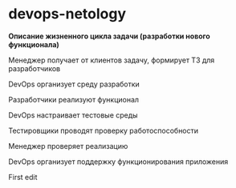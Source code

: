 # devops-netology
**Описание жизненного цикла задачи (разработки нового функционала)**

Менеджер получает от клиентов задачу, формирует ТЗ для разработчиков

DevOps организует среду разработки

Разработчики реализуют функционал

DevOps настраивает тестовые среды

Тестировщики проводят проверку работоспособности

Менеджер проверяет реализацию 

DevOps организует поддержку функционирования приложения

First edit
